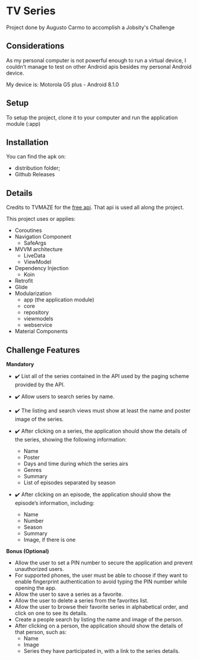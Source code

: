 TV Series
=====

Project done by Augusto Carmo to accomplish a Jobsity's Challenge

Considerations
--------

As my personal computer is not powerful enough to run a virtual device, I couldn't manage to test on other Android apis besides my personal Android device.

My device is: Motorola G5 plus - Android 8.1.0

Setup
--------

To setup the project, clone it to your computer and run the application module (:app)


Installation
-------

You can find the apk on:
* distribution folder;
* Github Releases

Details
--------

Credits to TVMAZE for the [free api](https://www.tvmaze.com/api). That api is used all along the project.

This project uses or applies:
* Coroutines
* Navigation Component
  * SafeArgs
* MVVM architecture
  * LiveData
  * ViewModel
* Dependency Injection
  * Koin
* Retrofit
* Glide
* Modularization
  * app (the application module)
  * core
  * repository
  * viewmodels
  * webservice
* Material Components

Challenge Features
--------

**Mandatory**

* :heavy_check_mark: List all of the series contained in the API used by the paging scheme provided by the API.
* :heavy_check_mark: Allow users to search series by name.
* :heavy_check_mark: The listing and search views must show at least the name and poster image of the series.
* :heavy_check_mark: After clicking on a series, the application should show the details of the series, showing the following information:
  * Name
  * Poster
  * Days and time during which the series airs
  * Genres
  * Summary
  * List of episodes separated by season

* :heavy_check_mark: After clicking on an episode, the application should show the episode’s information, including:
  * Name
  * Number
  * Season
  * Summary
  * Image, if there is one
  
  
**Bonus (Optional)**
* Allow the user to set a PIN number to secure the application and prevent unauthorized users.
* For supported phones, the user must be able to choose if they want to enable fingerprint authentication to avoid typing the PIN number while opening the app.
* Allow the user to save a series as a favorite.
* Allow the user to delete a series from the favorites list.
* Allow the user to browse their favorite series in alphabetical order, and click on one to see its details.
* Create a people search by listing the name and image of the person.
* After clicking on a person, the application should show the details of that person, such as:
  * Name
  * Image
  * Series they have participated in, with a link to the series details.